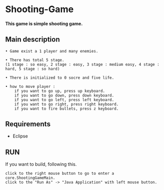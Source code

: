 # Shooting-Game
#### This game is simple shooting game.

## Main description
    
    • Game exist a 1 player and many enemies.

    • There has total 5 stage. 
    (1 stage : so easy, 2 stage : easy, 3 stage : medium easy, 4 stage : hard, 5 stage : so hard) 

    • There is initialized to 0 socre and five life.

    • how to move player : 
        if you want to go up, press up keyboard.
        if you want to go down, press down keyboard.
        if you want to go left, press left keyboard.
        if you want to go right, press right keyboard.
        if you want to fire bullets, press z keyboard.
               
## Requirements

- Eclipse

## RUN

If you want to build, following this.

    click to the right mouse button to go to enter a core.ShootingGameMain.
    click to the "Run As" -> "Java Application" with left mouse button.
